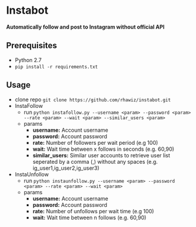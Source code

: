 
# Instabot #

**Automatically follow and post to Instagram without official API**

## Prerequisites
 * Python 2.7
 * ```pip install -r requirements.txt```


## Usage
 * clone repo ```git clone https://github.com/rhawiz/instabot.git```
 * InstaFollow
     * run ```python instafollow.py --username <param> --password <param> --rate <param> --wait <param> --similar_users <param>```
     * params
        * **username:** Account username
        * **password:** Account password
        * **rate:** Number of followers per wait period (e.g 100)
        * **wait:** Wait time between x follows in seconds (e.g. 60,90)
        * **similar_users:** Similar user accounts to retrieve user list seperated by a comma (,) without any spaces 
            (e.g. ig_user1,ig_user2,ig_user3)
 * InstaUnfollow    
     * run ```python instaunfollow.py --username <param> --password <param> --rate <param> --wait <param>```
     * params
        * **username:** Account username
        * **password:** Account password
        * **rate:** Number of unfollows per wait time (e.g 100)
        * **wait:** Wait time between n follows (e.g. 60,90)